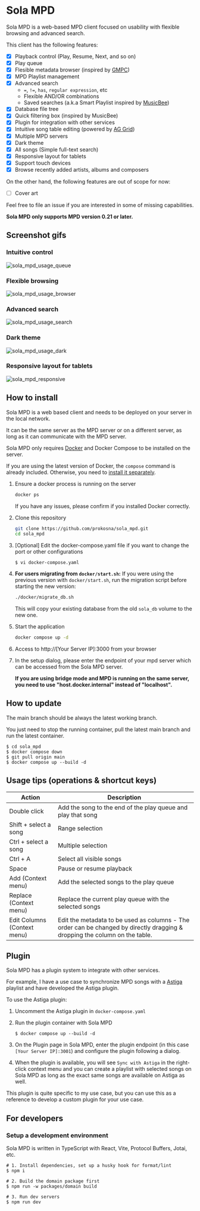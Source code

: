 # Sola MPD

Sola MPD is a web-based MPD client focused on usability with flexible browsing and advanced search.

This client has the following features:

- [x] Playback control (Play, Resume, Next, and so on)
- [x] Play queue
- [x] Flesible metadata browser (inspired by [GMPC](http://gmpclient.org/))
- [x] MPD Playlist management
- [x] Advanced search
  - `=`, `!=`, `has`, `regular expression`, etc
  - Flexible AND/OR combinations
  - Saved searches (a.k.a Smart Playlist inspired by [MusicBee](https://www.getmusicbee.com/))
- [x] Database file tree
- [x] Quick filtering box (inspired by MusicBee)
- [x] Plugin for integration with other services
- [x] Intuitive song table editing (powered by [AG Grid](https://www.ag-grid.com/))
- [x] Multiple MPD servers
- [x] Dark theme
- [x] All songs (Simple full-text search)
- [x] Responsive layout for tablets
- [x] Support touch devices
- [x] Browse recently added artists, albums and composers

On the other hand, the following features are out of scope for now:

- [ ] Cover art

Feel free to file an issue if you are interested in some of missing capabilities.

**Sola MPD only supports MPD version 0.21 or later.**

## Screenshot gifs

### Intuitive control

![sola_mpd_usage_queue](https://github.com/prokosna/sola_mpd/assets/16056246/8da62b48-c8f2-4c2f-a669-74fdfffe36c7)

### Flexible browsing

![sola_mpd_usage_browser](https://github.com/prokosna/sola_mpd/assets/16056246/22f8c76d-6f35-4da2-9cba-94b539dc35fa)

### Advanced search

![sola_mpd_usage_search](https://github.com/prokosna/sola_mpd/assets/16056246/203ad3e9-f1a2-420d-a66b-38ad1a44f6a6)

### Dark theme

![sola_mpd_usage_dark](https://github.com/prokosna/sola_mpd/assets/16056246/de0133fb-bfc4-4a30-be02-e0338397fb24)

### Responsive layout for tablets

![sola_mpd_responsive](https://github.com/prokosna/sola_mpd/assets/16056246/be76062a-af86-4826-a575-4869a837a524)

## How to install

Sola MPD is a web based client and needs to be deployed on your server in the local network.

It can be the same server as the MPD server or on a different server, as long as it can communicate with the MPD server.

Sola MPD only requires [Docker](https://docs.docker.com/engine/install/) and Docker Compose to be installed on the server.

If you are using the latest version of Docker, the `compose` command is already included. Otherwise, you need to [install it separately](https://docs.docker.com/compose/install/linux/).

1. Ensure a docker process is running on the server

    ```bash
    docker ps
    ```

    If you have any issues, please confirm if you installed Docker correctly.

1. Clone this repository

    ```bash
    git clone https://github.com/prokosna/sola_mpd.git
    cd sola_mpd
    ```

1. [Optional] Edit the docker-compose.yaml file if you want to change the port or other configurations

    ```
    $ vi docker-compose.yaml
    ```

1. **For users migrating from `docker/start.sh`:**
   If you were using the previous version with `docker/start.sh`, run the migration script before starting the new version:

   ```bash
   ./docker/migrate_db.sh
   ```

   This will copy your existing database from the old `sola_db` volume to the new one.

1. Start the application

    ```bash
    docker compose up -d
    ```

1. Access to http://[Your Server IP]:3000 from your browser

1. In the setup dialog, please enter the endpoint of your mpd server which can be accessed from the Sola MPD server. 

    **If you are using bridge mode and MPD is running on the same server, you need to use "host.docker.internal" instead of "localhost".**

## How to update

The main branch should be always the latest working branch.

You just need to stop the running container, pull the latest main branch and run the latest container.

```
$ cd sola_mpd
$ docker compose down
$ git pull origin main
$ docker compose up --build -d
```

## Usage tips (operations & shortcut keys)

| Action                      | Description                                                                                                                 |
| --------------------------- | --------------------------------------------------------------------------------------------------------------------------- |
| Double click                | Add the song to the end of the play queue and play that song                                                                |
| Shift + select a song       | Range selection                                                                                                             |
| Ctrl + select a song        | Multiple selection                                                                                                          |
| Ctrl + A                    | Select all visible songs                                                                                                    |
| Space                       | Pause or resume playback                                                                                                    |
| Add (Context menu)          | Add the selected songs to the play queue                                                                                    |
| Replace (Context menu)      | Replace the current play queue with the selected songs                                                                      |
| Edit Columns (Context menu) | Edit the metadata to be used as columns - The order can be changed by directly dragging & dropping the column on the table. |

## Plugin

Sola MPD has a plugin system to integrate with other services.

For example, I have a use case to synchronize MPD songs with a [Astiga](https://asti.ga/) playlist and have developed the Astiga plugin.

To use the Astiga plugin:

1. Uncomment the Astiga plugin in `docker-compose.yaml`

1. Run the plugin container with Sola MPD

    ```
    $ docker compose up --build -d
    ```

1. On the Plugin page in Sola MPD, enter the plugin endpoint (in this case `[Your Server IP]:3001`) and configure the plugin following a dialog.

1. When the plugin is available, you will see `Sync with Astiga` in the right-click context menu and you can create a playlist with selected songs on Sola MPD as long as the exact same songs are available on Astiga as well.

This plugin is quite specific to my use case, but you can use this as a reference to develop a custom plugin for your use case.

## For developers

### Setup a development environment

Sola MPD is written in TypeScript with React, Vite, Protocol Buffers, Jotai, etc.

```
# 1. Install dependencies, set up a husky hook for format/lint
$ npm i

# 2. Build the domain package first
$ npm run -w packages/domain build

# 3. Run dev servers
$ npm run dev
